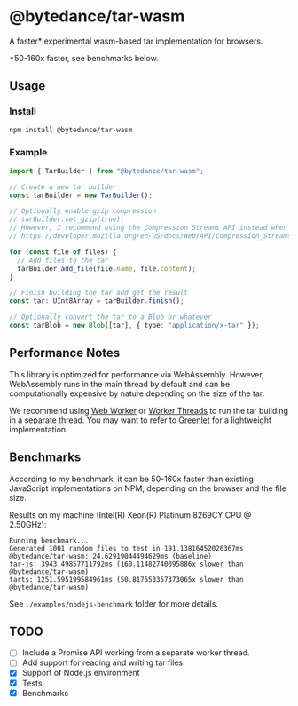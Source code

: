 # @bytedance/tar-wasm

A faster\* experimental wasm-based tar implementation for browsers.

\*50-160x faster, see benchmarks below.

## Usage

### Install

```bash
npm install @bytedance/tar-wasm
```

### Example

```typescript
import { TarBuilder } from "@bytedance/tar-wasm";

// Create a new tar builder
const tarBuilder = new TarBuilder();

// Optionally enable gzip compression
// tarBuilder.set_gzip(true);
// However, I recommend using the Compression Streams API instead when possible:
// https://developer.mozilla.org/en-US/docs/Web/API/Compression_Streams_API

for (const file of files) {
  // Add files to the tar
  tarBuilder.add_file(file.name, file.content);
}

// Finish building the tar and get the result
const tar: UInt8Array = tarBuilder.finish();

// Optionally convert the tar to a Blob or whatever
const tarBlob = new Blob([tar], { type: "application/x-tar" });
```

## Performance Notes

This library is optimized for performance via WebAssembly.
However, WebAssembly runs in the main thread by default and can be computationally expensive by nature depending on the size of the tar.

We recommend using [Web Worker](https://developer.mozilla.org/en-US/docs/Web/API/Web_Workers_API) or [Worker Threads](https://nodejs.org/api/worker_threads.html) to run the tar building in a separate thread.
You may want to refer to [Greenlet](https://github.com/developit/greenlet) for a lightweight implementation.

## Benchmarks

According to my benchmark, it can be 50-160x faster than existing JavaScript implementations on NPM, depending on the browser and the file size.

Results on my machine
(Intel(R) Xeon(R) Platinum 8269CY CPU @ 2.50GHz):

```
Running benchmark...
Generated 1001 random files to test in 191.13816452026367ms
@bytedance/tar-wasm: 24.62919044494629ms (baseline)
tar-js: 3943.49857711792ms (160.11482740095886x slower than @bytedance/tar-wasm)
tarts: 1251.595199584961ms (50.817553357373065x slower than @bytedance/tar-wasm)
```

See `./examples/nodejs-benchmark` folder for more details.

## TODO

- [ ] Include a Promise API working from a separate worker thread.
- [ ] Add support for reading and writing tar files.
- [x] Support of Node.js environment
- [x] Tests
- [x] Benchmarks
